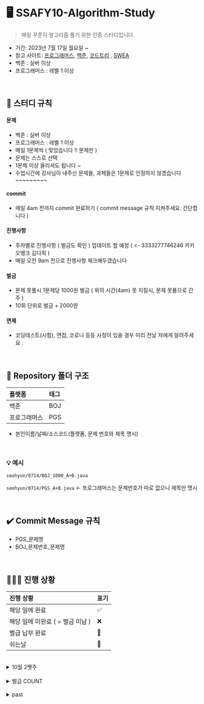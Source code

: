 # 🖥 SSAFY10-Algorithm-Study

> 매일 꾸준히 알고리즘 풀기 위한 인증 스터디입니다. 

- 기간: 2023년 7월 17일 월요일 ~
- 참고 사이트: [프로그래머스](https://programmers.co.kr/learn/challenges), [백준](https://www.acmicpc.net/), [코드트리](https://www.codetree.ai) , [SWEA](https://swexpertacademy.com/)
- 백준 : 실버 이상
- 프로그래머스 : 레벨 1 이상

<br/>


## 📌 스터디 규칙 

#### 문제
- 백준 : 실버 이상
- 프로그래머스 : 레벨 1 이상
- 매일 1문제씩 ( 맞았습니다 !! 문제만 )
- 문제는 스스로 선택
- 1문제 이상 올리셔도 됩니다 ~
- 수업시간에 강사님이 내주신 문제들, 과제들은 1문제로 인정하지 않겠습니다 ~~~~~~~~~ 

#### commit
- 매일 4am 전까지 commit 완료하기 ( commit message 규칙 지켜주세요. 간단합니다 )

#### 진행사항
- 주차별로 진행사항 ( 벌금도 확인 ) 업데이트 할 예정 ( <- 3333277746246 카카오뱅크 김다희  )
- 매일 오전 9am 전으로 진행사항 체크해두겠습니다

#### 벌금 
- 문제 못풀시 1문제당 1000원 벌금 ( 위의 시간(4am) 못 지킬시, 문제 못품으로 간주 )
- 10회 단위로 벌금 + 2000원

#### 면제
- 코딩테스트(시험), 면접, 코로나 등등 사정이 있을 경우 미리 전날 저에게 알려주세요 .

<br/>

## 📁 Repository 폴더 구조
| 플랫폼    | 태그  |
|:-------|:----|
| 백준     | BOJ |
| 프로그래머스 | PGS |

- 본인이름/날짜/소스코드(플랫폼, 문제 번호와 제목 명시)

<br/>


### 💡 예시

`seohyun/0714/BOJ_1000_A+B.java`

`seohyun/0714/PGS_A+B.java` <- 프로그래머스는 문제번호가 따로 없으니 제목만 명시


<br/>

## ✔️ Commit Message 규칙

- PGS_문제명
- BOJ_문제번호_문제명


<br/>

## 🧑🏻‍💻 진행 상황

| 진행 상황            | 표기  |
|:-----------------|:----|
| 해당 일에 완료      | ✅   |
| 해당 일에 미완료 ( = 벌금 미납 )    | ❌   |
| 벌급 납부 완료 | 🔺 |
| 쉬는날 | 🥳 |

<br>
<details>
  <summary> 10월 2쨋주</summary>

|  이름  | 10/09 | 10/10 | 10/11 | 10/12 | 10/13 | 10/14 | 10/15 | 
|:--------:|:-----:|:-----:|:----:|:------:|:-----:|:-----:|:-----:|
| jinwoo   |✅       |❌       |        |        |       |🥳     |       | 
| changhee |✅       |✅       |        |        |       |🥳     |       | 
| dahui    |✅       |✅       |        |        |       |🥳     |       | 
| hayeong  |✅       |✅       |        |        |       |🥳     |       | 
| hyeonguk |✅       |✅       |        |        |       |🥳     |       | 
| hyeonmin |✅       |✅       |        |        |       |🥳     |       | 
| jeongho  |✅       |✅       |        |        |       |🥳     |       | 
| jongkook |✅       |✅       |        |        |       |🥳     |       | 
| minsu    |✅       |✅       |        |        |       |🥳     |       | 
| narin    |✅       |✅       |        |        |       |🥳     |       | 
| rael     |✅       |✅       |        |        |       |🥳     |       | 
| seohyun  |✅       |✅       |        |        |       |🥳     |       | 
| seongwan |✅       |✅       |        |        |       |🥳     |       | 
| taegyung |✅       |✅       |        |        |       |🥳     |       | 
| woojae   |✅       |✅       |        |        |       |🥳     |       | 

</details>
<br>

<details>
  <summary> 벌금 COUNT </summary>

|  이름  | 1000 COUNT | 3000 COUNT |  벌금총합  |
|:--------:|:-----:|:-----:|:-----:|
| jinwoo   |2       |0       |2000    |
| changhee |1       |0       |1000    |
| dahui    |8       |0       |8000    |
| hayeong  |4       |0       |4000    |
| hyeonguk |1       |0       |1000    |
| hyeonmin |8       |0       |8000    |
| jeongho  |10       |2       |16000   |
| jongkook |2      |0       |2000    |
| minsu |3     |0       |3000    |
| narin    |8       |0       |8000    |
| rael     |4       |0       |4000    |
| seohyun  |8       |0       |8000    |
| seongwan |0       |0       |0       |
| taegyung |9       |0       |9000    |
| woojae   |0       |0       |0       |
| sum      |67      |2       | 45000원(-28000원)  |

</details>
<br>
<details>
  <summary> past </summary>
<details>
  <summary> 7월 4쨋주</summary>

|  이름  | 07/17 | 07/18 | 07/19 | 07/20 | 07/21 | 07/22 | 07/23 | 
|:--------:|:-----:|:-----:|:----:|:------:|:-----:|:-----:|:-----:|
| jinwoo   |   ✅  |  ✅     |   ✅   |    ✅    |   ✅    |   ✅    |  ✅   | 
| changhee |   ✅  |    ✅   |   ✅   |   ✅     |    ✅   |  ✅     |     ✅  | 
| dahui    |    ✅   |   ✅    |  ✅    |  ✅      |   ✅    |  ✅     |  ✅   | 
| hayeong  |   ✅  |     ✅  |  ✅   |    ✅    |    ✅   |   ✅    |   ✅    | 
| hyeonguk |    ✅   |    ✅   |   ✅   |  ✅      |   ✅    |   ✅    |    ✅   | 
| hyeonmin |    ✅   |    ✅   |  ✅    |   ✅     |    ✅   |  ✅     |  ✅     | 
| jeongho  |    ✅   |    ✅   |  ✅    |  ✅      |    ✅   | 🔺  |     ✅  | 
| jongkook |   ✅    |    ✅   |  ✅    |  ✅      |   ✅    |   ✅    |  ✅     | 
| narin    |  ✅     |    ✅   |  ✅    |  ✅      |  ✅     | 🔺  |     ✅  | 
| rael     |   ✅    |    ✅   |✅      |   ✅     |  ✅    |  ✅     | 🔺   | 
| seohyun  |    ✅   |    ✅   |  ✅    |   ✅     |  ✅     |  ✅     |   ✅    | 
| seongwan |     ✅  |    ✅   |  ✅    |  ✅      |   ✅    |     ✅  |   ✅    | 
| taegyung |  ✅   |   ✅    |   ✅   |   ✅     |    ✅   |   ✅    |  ✅     | 
| woojae   |   ✅  |   ✅    | ✅     |   ✅     |    ✅   |  ✅     |   ✅    | 

</details>
<details>
  <summary> 7월 5쨋주</summary>

|  이름  | 07/24 | 07/25 | 07/26 | 07/27 | 07/28 | 07/29 | 07/30 | 
|:--------:|:-----:|:-----:|:----:|:------:|:-----:|:-----:|:-----:|
| jinwoo   | ✅    |   ✅    |  ✅    |    ✅    |  ✅    | 🥳    | ✅   | 
| changhee | ✅  |    ✅   |  ✅    |   ✅     |  ✅    |  🥳   |✅    | 
| dahui    | ✅   |   ✅    |  🔺    |  ✅      | ✅     | 🥳    |  ✅  | 
| hayeong  | ✅  |   ✅    |  ✅    |  ✅      |   ✅   |  🥳   |  ✅  | 
| hyeonguk | ✅   |  ✅     | ✅     |  ✅      |  ✅    | 🥳    | ✅   | 
| hyeonmin | ✅   |   ✅    |  ✅    |   ✅     |  ✅    | 🥳    | ✅   | 
| jeongho  | ✅   |   ✅    |  ✅    |  ✅      |  ✅    | 🥳    | ✅   | 
| jongkook | ✅ |    ✅   |  ✅    |  ✅      |  ✅    | 🥳    | ✅   | 
| narin    | ✅|    ✅   |  ✅    |  ✅      |  ✅    |  🥳   | ✅   | 
| rael     | ✅  |    ✅   |  ✅    |  ✅      | ✅     | 🥳    | 🔺   | 
| seohyun  | ✅   |    ✅   | ✅     |  ✅      | ✅     | 🥳    | ✅   | 
| seongwan | ✅    |    ✅   | ✅     |  ✅      | ✅     | 🥳    |  ✅  | 
| taegyung |✅ |  ✅   |   ✅  |   ✅     |  ✅  |  🥳   |   ✅ | 
| woojae   | ✅  |    ✅   |   ✅   |   ✅     |  ✅    | 🥳    |   ✅ | 

</details>

<details>
  <summary> 8월 1쨋주</summary>

|  이름  | 07/31 | 08/01 | 08/02 | 08/03 | 08/04 | 08/05 | 08/06 | 
|:--------:|:-----:|:-----:|:----:|:------:|:-----:|:-----:|:-----:|
| jinwoo   |✅     |✅       |✅      |✅        |✅      |🥳     |  ✅  | 
| changhee |✅     |✅       |✅      |✅        |✅     |🥳     |  ✅  | 
| dahui    |✅     |🔺       |✅      |✅        |✅      |🥳     |   ✅ | 
| hayeong  |✅     |✅       |✅      |✅        |✅      |🥳     |  🔺  | 
| hyeonguk |✅     |✅       |✅      |✅        |✅      |🥳     |   ✅ | 
| hyeonmin |✅     |✅       |✅      |✅        |✅      |🥳     |    ✅| 
| jeongho  |✅     |✅       |✅      |✅        |✅      |🥳     | 🔺   | 
| jongkook |🔺     |✅       |✅      |✅        |✅      |🥳     |   ✅ | 
| narin    |✅     |✅       |✅      |🔺        |✅      |🥳     |  ✅  | 
| rael     |✅     |✅       |✅      |✅        |✅      |🥳     |  ✅  | 
| seohyun  |✅     |✅       |✅      |✅        |✅      |🥳     |   ✅ | 
| seongwan |✅     |✅       |✅      |✅        |✅      |🥳     |  ✅  | 
| taegyung |✅     |✅       |✅      |✅        |✅      |🥳     |  ✅  | 
| woojae   |✅     |✅       |✅      |✅        |✅      |🥳     |  ✅  | 

</details>

<details>
  <summary> 8월 2쨋주</summary>

|  이름  | 08/07 | 08/08 | 08/09 | 08/10 | 08/11 | 08/12 | 08/13 | 
|:--------:|:-----:|:-----:|:----:|:------:|:-----:|:-----:|:-----:|
| jinwoo   |✅       |✅       |✅       |✅        |🔺       |🥳     |✅      | 
| changhee |✅       |✅       |✅       |✅        |✅       |🥳     |✅      | 
| dahui    |✅       |✅       |🔺       |✅        |✅       |🥳     |✅      |  
| hayeong  |✅       |✅       |✅       |✅        |✅       |🥳     |✅      | 
| hyeonguk |✅       |✅       |✅       |✅        |✅       |🥳     |✅     | 
| hyeonmin |✅       |✅       |✅       |✅        |✅       |🥳     |✅      | 
| jeongho  |✅       |🔺       |✅       |✅        |✅       |🥳     |🔺      | 
| jongkook |✅       |✅       |🔺       |✅        |면제      |🥳     |면제      | 
| narin    |✅       |✅       |✅       |✅        |✅       |🥳     | ✅     | 
| rael     |✅       |✅       |✅       |✅        |✅       |🥳     |✅      | 
| seohyun  |✅       |✅       |✅       |✅        |🔺       |🥳     |✅      | 
| seongwan |✅       |✅       |✅       |✅        |✅       |🥳     |✅      | 
| taegyung |✅       |✅       |✅       |✅        |✅       |🥳     |✅      | 
| woojae   |✅       |✅       |✅       |✅        |✅       |🥳     |✅      | 

</details>

<details>
  <summary> 8월 3쨋주</summary>

|  이름  | 08/14 | 08/15 | 08/16 | 08/17 | 08/18 | 08/19 | 08/20 | 
|:--------:|:-----:|:-----:|:----:|:------:|:-----:|:-----:|:-----:|
| jinwoo   |✅       |✅       |✅        |✅        |✅       |🥳     |✅       | 
| changhee |✅       |✅       |✅        |✅       |✅       |🥳     |✅       | 
| dahui    |✅       |✅       |✅        |🔺        |✅       |🥳     |✅       | 
| hayeong  |✅       |✅       |✅        |✅        |✅       |🥳     |✅       | 
| hyeonguk |✅       |✅       |✅        |✅        |✅       |🥳     |✅       | 
| hyeonmin |✅       |✅       |✅        |✅        |✅       |🥳     |✅       | 
| jeongho  |🔺       |🔺       |✅        |🔺        |✅       |🥳     |✅       | 
| jongkook |면제      |면제      |면제        |면제        |✅       |🥳     |✅       | 
| minsu |-     | -    | -      | ✅       |✅       |🥳     |✅       |
| narin    |🔺       |✅       |✅        |✅        |면제       |🥳     |✅       | 
| rael     |✅       |✅       |✅        |✅        |✅       |🥳     |✅       | 
| seohyun  |✅       |✅       |✅        |✅        |✅       |🥳     |✅       | 
| seongwan |✅       |✅       |✅        |✅        |✅       |🥳     |✅       | 
| taegyung |✅       |✅       |✅        |🔺        |✅       |🥳     |🔺       |  
| woojae   |✅       |✅       |✅        |✅        |✅       |🥳     |✅       | 

</details>
<br>

<details>
  <summary> 8월 4쨋주</summary>

|  이름  | 08/21 | 08/22 | 08/23 | 08/24 | 08/25 | 08/26 | 08/27 | 
|:--------:|:-----:|:-----:|:----:|:------:|:-----:|:-----:|:-----:|
| jinwoo   |✅       |✅       |✅        |✅        |✅       |🥳     |✅       | 
| changhee |✅       |✅       |✅        |✅        |✅       |🥳     |✅       | 
| dahui    |✅       |✅       |✅        |✅        |🔺       |🥳     |✅       |  
| hayeong  |✅       |✅       |✅        |✅        |✅       |🥳     |🔺       | 
| hyeonguk |✅       |✅       |✅        |✅        |✅       |🥳     |✅       | 
| hyeonmin |✅       |✅       |✅        |✅        |✅       |🥳     |✅       | 
| jeongho  |✅       |🔺       |✅        |✅        |✅       |🥳     |✅       | 
| jongkook |✅       |✅       |✅        |✅        |✅       |🥳     |✅       | 
| minsu    |✅       |✅       |✅        |✅        |✅       |🥳     |🔺       | 
| narin    |✅       |✅       |✅        |✅        |✅       |🥳     |✅       | 
| rael     |✅       |✅       |✅        |✅        |✅       |🥳     |✅       | 
| seohyun  |✅       |✅       |✅        |✅        |면제       |🥳     |✅       | 
| seongwan |✅       |✅       |✅        |✅        |✅      |🥳     |✅       | 
| taegyung |✅       |✅       |✅        |✅        |✅       |🥳     |✅       |  
| woojae   |✅       |✅       |✅        |✅        |✅       |🥳     |✅       | 

</details>

<details>
  <summary> 8월 5쨋주</summary>

|  이름  | 08/28 | 08/29 | 08/30 | 08/31 | 09/01 | 09/02 | 09/03 | 
|:--------:|:-----:|:-----:|:----:|:------:|:-----:|:-----:|:-----:|
| jinwoo   |✅       |✅       |✅        |✅        |✅       |🥳     |✅       | 
| changhee |✅       |✅       |✅        |✅        |✅       |🥳     |✅       | 
| dahui    |🔺       |✅       |🔺        |✅        |✅       |🥳     |✅       |   
| hayeong  |✅       |✅       |✅        |면제        |✅       |🥳     |🔺       | 
| hyeonguk |✅       |✅       |✅        |✅        |✅       |🥳     |✅       | 
| hyeonmin |✅       |✅       |✅        |✅        |✅       |🥳     |✅       | 
| jeongho  |✅       |✅       |✅        |✅        |✅       |🥳     |🔺       | 
| jongkook |✅       |✅       |✅        |✅        |✅       |🥳     |✅       | 
| minsu    |✅       |✅       |✅        |✅        |✅       |🥳     |✅       | 
| narin    |🔺       |✅       |✅        |✅        |✅       |🥳     |✅       | 
| rael     |✅       |✅       |✅        |✅        |✅       |🥳     |✅       | 
| seohyun  |✅       |✅       |✅        |✅        |✅       |🥳     |✅       | 
| seongwan |✅       |✅       |✅        |✅        |✅       |🥳     |✅       | 
| taegyung |✅       |✅       |✅        |✅        |🔺       |🥳     |✅       | 
| woojae   |✅       |✅       |✅        |✅        |✅       |🥳     |✅       | 

</details>

<details>
  <summary> 9월 1쨋주</summary>

|  이름  | 09/04 | 09/05 | 09/06 | 09/07 | 09/08 | 09/09 | 09/10 | 
|:--------:|:-----:|:-----:|:----:|:------:|:-----:|:-----:|:-----:|
| jinwoo   |✅       |✅       |✅        |✅        |✅       |🥳     |✅       | 
| changhee |✅       |✅       |✅        |✅        |✅       |🥳     |✅       | 
| dahui    |✅       |✅       |✅        |✅        |✅       |🥳     |✅       | 
| hayeong  |✅       |✅       |✅        |✅        |✅       |🥳     |✅       | 
| hyeonguk |✅       |✅       |✅        |✅        |면제       |🥳     |🔺       | 
| hyeonmin |✅       |✅       |🔺        |✅        |✅       |🥳     |🔺       | 
| jeongho  |✅       |✅       |✅        |✅        |✅       |🥳     |✅       | 
| jongkook |✅       |✅       |✅        |✅        |✅       |🥳     |✅       | 
| minsu    |✅       |✅       |✅        |✅        |✅       |🥳     |✅       | 
| narin    |✅       |✅       |✅        |✅        |🔺       |🥳     |✅       | 
| rael     |✅       |✅       |✅        |✅        |🔺       |🥳     |✅       | 
| seohyun  |🔺       |✅       |✅        |🔺        |✅       |🥳     |✅       | 
| seongwan |✅       |✅       |✅        |✅        |✅       |🥳     |✅       | 
| taegyung |✅       |🔺       |✅        |✅        |✅       |🥳     |🔺       | 
| woojae   |✅       |✅       |✅        |✅        |✅       |🥳     |✅       | 

</details>

<details>
  <summary> 9월 2쨋주</summary>

|  이름  | 09/11 | 09/12 | 09/13 | 09/14 | 09/15 | 09/16 | 09/17 | 
|:--------:|:-----:|:-----:|:----:|:------:|:-----:|:-----:|:-----:|
| jinwoo   |✅       |✅       |✅        |✅        |✅       |🥳     |✅       | 
| changhee |✅       |✅       |🔺        |✅        |✅       |🥳     |✅       | 
| dahui    |✅       |✅       |✅        |✅        |면제       |🥳     |✅       | 
| hayeong  |✅       |✅       |면제        |면제        |✅       |🥳     |✅       | 
| hyeonguk |✅       |✅       |✅        |✅        |✅       |🥳     |✅       | 
| hyeonmin |✅       |✅       |✅        |✅        |✅       |🥳     |✅       | 
| jeongho  |면제       |면제       |면제        |면제        |✅       |🥳     |✅       | 
| jongkook |✅       |✅       |✅        |✅        |✅       |🥳     |✅       | 
| minsu    |✅       |✅       |🔺        |✅        |✅       |🥳     |✅       | 
| narin    |✅       |✅       |✅        |✅        |✅       |🥳     |✅       | 
| rael     |✅       |✅       |✅        |✅        |✅       |🥳     |✅       | 
| seohyun  |✅       |✅       |✅        |✅        |🔺       |🥳     |🔺       | 
| seongwan |✅       |✅       |✅        |✅        |✅       |🥳     |✅       | 
| taegyung |✅       |🔺       |✅        |🔺        |✅       |🥳     |✅       | 
| woojae   |✅       |✅       |✅        |✅        |면제       |🥳     |면제       | 

</details>

<details>
  <summary> 9월 3쨋주</summary>

|  이름  | 09/18 | 09/19 | 09/20 | 09/21 | 09/22 | 09/23 | 09/24 | 
|:--------:|:-----:|:-----:|:----:|:------:|:-----:|:-----:|:-----:|
| jinwoo   |✅       |🔺       |✅        |✅        |✅       |🥳     |✅       | 
| changhee |✅       |✅       |✅        |✅        |✅       |🥳     |✅       | 
| dahui    |✅       |✅       |✅       | ✅       |면제       |🥳     |✅       | 
| hayeong  |✅       |✅       |면제        |✅        |✅       |🥳     |✅       | 
| hyeonguk |✅       |✅       |✅        |✅        |✅       |🥳     |✅       | 
| hyeonmin |✅       |✅       |면제        |🔺        |🔺       |🥳     |🔺       | 
| jeongho  |✅       |✅       |✅        |🔺        |✅       |🥳     |✅       | 
| jongkook |✅       |✅       |✅        |✅        |✅       |🥳     |✅       | 
| minsu    |✅       |✅       |✅        |✅        |✅       |🥳     |✅       | 
| narin    |🔺       |✅       |✅        |🔺        |🔺       |🥳     |✅       | 
| rael     |✅       |면제       |✅        |✅        |✅       |🥳     |✅       | 
| seohyun  |✅       |✅       |면제        |✅        |✅       |🥳     |✅       | 
| seongwan |✅       |✅       |✅        |✅        |✅       |🥳     |✅       | 
| taegyung |✅       |✅       |✅        |✅        |🔺       |🥳     |🔺       | 
| woojae   |✅       |✅       |✅        |✅        |✅       |🥳     |✅       | 

</details>

<details>
  <summary> 9월 3쨋주</summary>

|  이름  | 09/25 | 09/26 | 09/27 | 09/28 | 09/29 | 09/30 | 10/01 | 
|:--------:|:-----:|:-----:|:----:|:------:|:-----:|:-----:|:-----:|
| jinwoo   |✅       |✅       |✅        |        |       |🥳     |       | 
| changhee |✅       |✅       |✅        |        |       |🥳     |       | 
| dahui    |🔺       |✅       |✅        |        |       |🥳     |       | 
| hayeong  |면제       |✅       |🔺        |        |       |🥳     |       | 
| hyeonguk |✅       |✅       |✅        |        |       |🥳     |       | 
| hyeonmin |✅       |✅       |🔺        |        |       |🥳     |       | 
| jeongho  |✅       |🔺       |✅        |        |       |🥳     |       | 
| jongkook |✅       |✅       |✅        |        |       |🥳     |       | 
| minsu    |✅       |✅       |✅        |        |       |🥳     |       | 
| narin    |✅       |✅       |✅        |        |       |🥳     |       | 
| rael     |✅       |✅       |✅        |        |       |🥳     |       | 
| seohyun  |✅       |🔺       |🔺        |        |       |🥳     |       | 
| seongwan |✅       |✅       |✅        |        |       |🥳     |       | 
| taegyung |✅       |✅       |✅        |        |       |🥳     |       | 
| woojae   |✅       |✅       |✅       |        |       |🥳     |       | 

</details>

<details>
  <summary> 추석 EVENT ( 9/28 - 10/3 ) </summary>

|  이름  | 09/28 | 09/29 | 09/30 | 10/01 | 10/02 | 10/03 | SUM | 
|:--------:|:-----:|:-----:|:----:|:------:|:-----:|:-----:|:-----:|
| jinwoo   |       |       |       |        |       |      |0       | 
| changhee |       |       |       |        |       |      |0       | 
| dahui    |       |       |       |        |1       |      |1       | 
| hayeong  |       |       |       |        |       |      |0       | 
| hyeonguk |       |       |       |        |       |      |0       | 
| hyeonmin |       |       |       |        |       |      |0       | 
| jeongho  |       |       |       |        |       |      |0       | 
| jongkook |1       |       |1       |        |       |1      |3       | 
| minsu    |1       |1       |       |1        |       |      |3       | 
| narin    |       |3       |1       |2        |       |      |6       | 
| rael     |       |       |       |        |       |      |0       | 
| seohyun  |       |       |       |        |       |      |0       | 
| seongwan |6       |2       |1       |1        |1       |1      |12       | 
| taegyung |       |       |       |        |       |      |0       | 
| woojae   |1       |1       |3       |1        |1       |1      |8       | 

</details>
<details>
  <summary> 10월 1쨋주</summary>

|  이름  | 10/02 | 10/03 | 10/04 | 10/05 | 10/06 | 10/07 | 10/08 | 
|:--------:|:-----:|:-----:|:----:|:------:|:-----:|:-----:|:-----:|
| jinwoo   |       |       |✅        |✅        |✅       |🥳     |✅       | 
| changhee |       |       |✅        |✅        |✅       |🥳     |✅       |
| dahui    |       |       |✅        |✅        |✅       |🥳     |✅       |
| hayeong  |       |       |✅        |✅        |✅       |🥳     |✅       |
| hyeonguk |       |       |✅        |면제        |면제       |🥳     |✅       |
| hyeonmin |       |       |✅        |✅        |🔺       |🥳     |🔺       |
| jeongho  |       |       |🔺        |✅        |✅       |🥳     |✅      |
| jongkook |       |       |✅        |✅        |✅       |🥳     |✅       |
| minsu    |       |       |✅        |✅        |🔺       |🥳     |✅       |
| narin    |       |       |✅        |✅        |✅       |🥳     |✅       |
| rael     |       |       |🔺        |✅        |✅       |🥳     |✅       |
| seohyun  |       |       |✅        |✅        |✅       |🥳     |✅       |
| seongwan |       |       |✅        |✅        |✅       |🥳     |✅       |
| taegyung |       |       |✅        |✅        |✅       |🥳     |✅       |
| woojae   |       |       |✅        |✅        |✅       |🥳     |✅       |

</details>
</details>

<br/>




